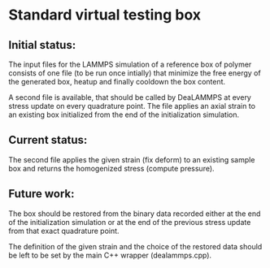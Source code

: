 # Standard virtual testing box

## Initial status:

The input files for the LAMMPS simulation of a reference box of polymer consists of one file (to be run once intially) that minimize the free energy of the generated box, heatup and finally cooldown the box content.

A second file is available, that should be called by DeaLAMMPS at every stress update on every quadrature point. The file applies an axial strain to an existing box initialized from the end of the initialization simulation.

## Current status:

The second file applies the given strain (fix deform) to an existing sample box and returns the homogenized stress (compute pressure).

## Future work:

The box should be restored from the binary data recorded either at the end of the initialization simulation or at the end of the previous stress update from that exact quadrature point.

The definition of the given strain and the choice of the restored data should be left to be set by the main C++ wrapper (dealammps.cpp).
